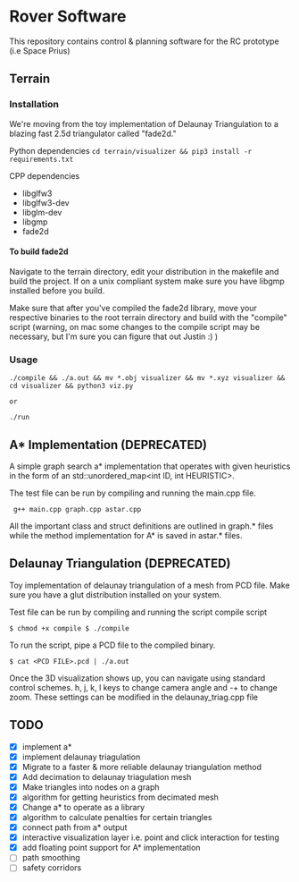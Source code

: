 # Rover Software
This repository contains control & planning software for the RC prototype 
(i.e Space Prius)

## Terrain 
### Installation
We're moving from the toy implementation of Delaunay Triangulation to a blazing fast 2.5d triangulator called "fade2d." 

Python dependencies 
`cd terrain/visualizer && pip3 install -r requirements.txt`

CPP dependencies
 - libglfw3
 - libglfw3-dev
 - libglm-dev
 - libgmp
 - fade2d

#### To build fade2d
Navigate to the terrain directory, edit your distribution in the makefile and build the project. If on a unix compliant system make sure you have libgmp installed before you build.

Make sure that after you've compiled the fade2d library, move your respective binaries to the root terrain directory and build with the "compile" script (warning, on mac some changes to the compile script may be necessary, but I'm sure you can figure that out Justin :) )

### Usage
```
./compile && ./a.out && mv *.obj visualizer && mv *.xyz visualizer && cd visualizer && python3 viz.py

or 

./run 
```


## A* Implementation (DEPRECATED)
A simple graph search a* implementation that operates with given heuristics 
in the form of an std::unordered_map<int ID, int HEURISTIC>.

The test file can be run by compiling and running the main.cpp file.

` g++ main.cpp graph.cpp astar.cpp`

All the important class and struct definitions are outlined in graph.* files 
while the method implementation for A* is saved in astar.* files.

##  Delaunay Triangulation (DEPRECATED)
Toy implementation of delaunay triangulation of a mesh from PCD file. Make sure you have a glut distribution installed on your system.

Test file can be run by compiling and running the script compile script


``` 
$ chmod +x compile $ ./compile 
```

To run the script, pipe a PCD file to the compiled binary.

``` 
$ cat <PCD FILE>.pcd | ./a.out 
```

Once the 3D visualization shows up, you can navigate using standard control schemes. h, j, k, l keys to change camera angle and -+ to change zoom. These settings can be modified in the delaunay_triag.cpp file


## TODO
 - [x] implement a*
 - [x] implement delaunay triagulation
 - [x] Migrate to a faster & more reliable delaunay triangulation method
 - [x] Add decimation to delaunay triagulation mesh
 - [x] Make triangles into nodes on a graph
 - [x] algorithm for getting heuristics from decimated mesh
 - [x] Change a* to operate as a library
 - [x] algorithm to calculate penalties for certain triangles
 - [x] connect path from a* output
 - [x] interactive visualization layer i.e. point and click interaction for testing
 - [x] add floating point support for A* implementation
 - [ ] path smoothing
 - [ ] safety corridors
